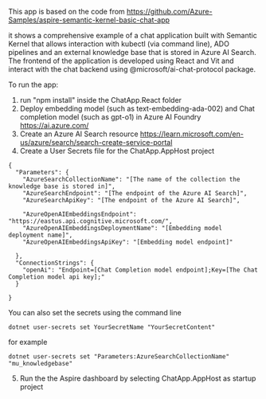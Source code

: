 This app is based on the code from https://github.com/Azure-Samples/aspire-semantic-kernel-basic-chat-app

it shows a  comprehensive example of a chat application built with Semantic Kernel that allows interaction with kubectl (via command line), ADO pipelines and an external knowledge base that is stored in Azure AI Search. 
The frontend of the application is developed using React and Vit and interact with the chat backend using @microsoft/ai-chat-protocol package. 

To run the app:
1. run "npm install" inside the ChatApp.React folder
2. Deploy embedding model (such as text-embedding-ada-002) and Chat completion model (such as gpt-o1) in Azure AI Foundry https://ai.azure.com/
4. Create an Azure AI Search resource https://learn.microsoft.com/en-us/azure/search/search-create-service-portal
3. Create a User Secrets file for the ChatApp.AppHost project 
```
{
  "Parameters": {    
    "AzureSearchCollectionName": "[The name of the collection the knowledge base is stored in]",
    "AzureSearchEndpoint": "[The endpoint of the Azure AI Search]",
    "AzureSearchApiKey": "[The endpoint of the Azure AI Search]",

    "AzureOpenAIEmbeddingsEndpoint": "https://eastus.api.cognitive.microsoft.com/",
    "AzureOpenAIEmbeddingsDeploymentName": "[Embedding model deployment name]",
    "AzureOpenAIEmbeddingsApiKey": "[Embedding model endpoint]"
	
  },
  "ConnectionStrings": {
    "openAi": "Endpoint=[Chat Completion model endpoint];Key=[The Chat Completion model api key];"
  }

}
```
You can also set the secrets using the command line
```
dotnet user-secrets set YourSecretName "YourSecretContent"
```
for example
```
dotnet user-secrets set "Parameters:AzureSearchCollectionName" "mu_knowledgebase"
```
5. Run the the Aspire dashboard by selecting ChatApp.AppHost as startup project 